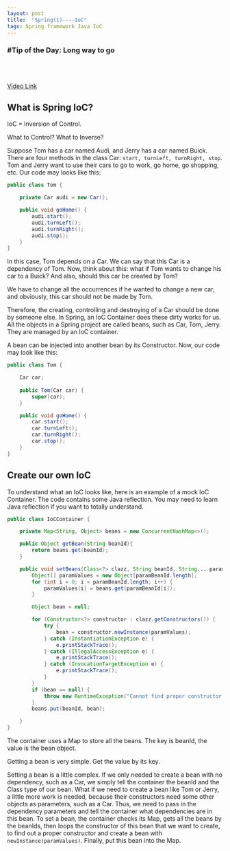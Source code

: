 ```yaml
---
layout: post
title:  "Spring(1)----IoC"
tags: Spring framework Java IoC
---
```

### \#Tip of the Day: Long way to go

<br/><br/>

[Video Link](https://www.imooc.com/video/19046)

## What is Spring IoC?

IoC = Inversion of Control.

What to Control? What to Inverse?

Suppose Tom has a car named Audi, and Jerry has a car named Buick. There are four methods in the class
Car: `start, turnLeft, turnRight, stop`. Tom and Jerry want to use their cars to go to work, go home, 
go shopping, etc. Our code may looks like this:

```java
public class Tom {

    private Car audi = new Car();

    public void goHome() {
        audi.start();
        audi.turnLeft();
        audi.turnRight();
        audi.stop();
    }
}
```
In this case, Tom depends on a Car. We can say that this Car is a dependency of Tom.
Now, think about this: what if Tom wants to change his car to a Buick? And also, should this car be created 
by Tom?

We have to change all the occurrences if he wanted to change a new car, and obviously, this car should 
not be made by Tom. 

Therefore, the creating, controlling and destroying of a Car should be done by someone else. In Spring,
an IoC Container does these dirty works for us. All the objects in a Spring project are called beans, such 
as Car, Tom, Jerry. They are managed by an IoC container. 

A bean can be injected into another bean by its Constructor. Now, our code may look like this:

```java
public class Tom {

    Car car;
    
    public Tom(Car car) {
        super(car);
    }

    public void goHome() {
        car.start();
        car.turnLeft();
        car.turnRight();
        car.stop();
    }
}
```

## Create our own IoC

To understand what an IoC looks like, here is an example of a mock IoC Container. The code contains 
some Java reflection. You may need to learn Java reflection if you want to totally understand.

```java
public class IoCContainer {

    private Map<String, Object> beans = new ConcurrentHashMap<>();

    public Object getBean(String beanId){
        return beans.get(beanId);
    }

    public void setBeans(Class<?> clazz, String beanId, String... paramBeanId){
        Object[] paramValues = new Object[paramBeanId.length];
        for (int i = 0; i < paramBeanId.length; i++) {
            paramValues[i] = beans.get(paramBeanId[i]);
        }

        Object bean = null;

        for (Constructor<?> constructor : clazz.getConstructors()) {
            try {
                bean = constructor.newInstance(paramValues);
            } catch (InstantiationException e) {
                e.printStackTrace();
            } catch (IllegalAccessException e) {
                e.printStackTrace();
            } catch (InvocationTargetException e) {
                e.printStackTrace();
            }
        }
        if (bean == null) {
            throw new RuntimeException("Cannot find proper constructor to create bean");
        }
        beans.put(beanId, bean);

    }
}
```
The container uses a Map to store all the beans. The key is beanId, the value is the bean object.

Getting a bean is very simple. Get the value by its key.

Setting a bean is a little complex. If we only needed to create a bean with no dependency, such 
as a Car, we simply tell the container the beanId and the Class type of our bean. What if we need to 
create a bean like Tom or Jerry, a little more work is needed, because their constructors need 
some other objects as parameters, such as a Car. Thus, we need to pass in the dependency parameters and tell 
the container what dependencies are in this bean. To set a bean, the container checks its Map, gets all the beans by the 
beanIds, then loops the constructor of this bean that we want to create, to find out a proper constructor and 
create a bean with `newInstance(paramValues)`. Finally, put this bean into the Map.


